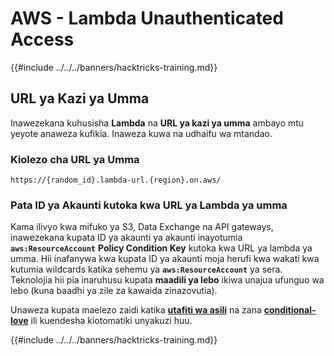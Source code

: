 # AWS - Lambda Unauthenticated Access

{{#include ../../../banners/hacktricks-training.md}}

## URL ya Kazi ya Umma

Inawezekana kuhusisha **Lambda** na **URL ya kazi ya umma** ambayo mtu yeyote anaweza kufikia. Inaweza kuwa na udhaifu wa mtandao.

### Kiolezo cha URL ya Umma
```
https://{random_id}.lambda-url.{region}.on.aws/
```
### Pata ID ya Akaunti kutoka kwa URL ya Lambda ya umma

Kama ilivyo kwa mifuko ya S3, Data Exchange na API gateways, inawezekana kupata ID ya akaunti ya akaunti inayotumia **`aws:ResourceAccount`** **Policy Condition Key** kutoka kwa URL ya lambda ya umma. Hii inafanywa kwa kupata ID ya akaunti moja herufi kwa wakati kwa kutumia wildcards katika sehemu ya **`aws:ResourceAccount`** ya sera.\
Teknolojia hii pia inaruhusu kupata **maadili ya lebo** ikiwa unajua ufunguo wa lebo (kuna baadhi ya zile za kawaida zinazovutia).

Unaweza kupata maelezo zaidi katika [**utafiti wa asili**](https://blog.plerion.com/conditional-love-for-aws-metadata-enumeration/) na zana [**conditional-love**](https://github.com/plerionhq/conditional-love/) ili kuendesha kiotomatiki unyakuzi huu.

{{#include ../../../banners/hacktricks-training.md}}
